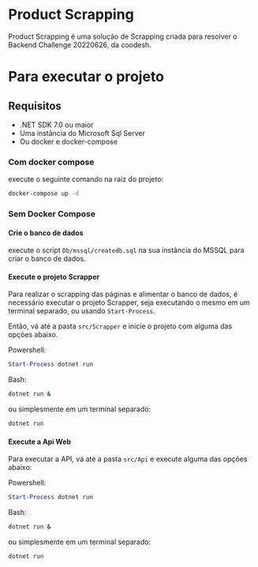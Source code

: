 # Product Scrapping

Product Scrapping é uma solução de Scrapping criada para resolver o Backend Challenge 20220626, da coodesh.

# Para executar o projeto

## Requisitos

- .NET SDK 7.0 ou maior
- Uma instância do Microsoft Sql Server 
- Ou docker e docker-compose

### Com docker compose

execute o seguinte comando na raiz do projeto:

```bash
docker-compose up -d
```

### Sem Docker Compose



#### Crie o banco de dados

execute o script ``Db/mssql/createdb.sql`` na sua instância do MSSQL para criar o banco de dados.

#### Execute o projeto Scrapper

Para realizar o scrapping das páginas e alimentar o banco de dados, é necessário executar o projeto Scrapper, seja executando o mesmo em um terminal separado, ou usando ``Start-Process``.

Então, vá até a pasta `src/Scrapper` e inicie o projeto com alguma das opções abaixo.

Powershell:

```powershell
Start-Process dotnet run
```

Bash:

```bash
dotnet run &
```

ou simplesmente em um terminal separado:

```bash
dotnet run
```

#### Execute a Api Web

Para executar a API, vá até a pasta `src/Api` e execute alguma das opções abaixo:

Powershell:

```powershell
Start-Process dotnet run
```

Bash:

```bash
dotnet run &
```

ou simplesmente em um terminal separado:

```bash
dotnet run
```

